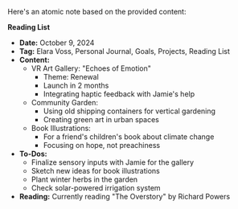 Here's an atomic note based on the provided content:

**Reading List**

* **Date:** October 9, 2024
* **Tag:** Elara Voss, Personal Journal, Goals, Projects, Reading List
* **Content:**
	+ VR Art Gallery: "Echoes of Emotion"
		- Theme: Renewal
		- Launch in 2 months
		- Integrating haptic feedback with Jamie's help
	+ Community Garden:
		- Using old shipping containers for vertical gardening
		- Creating green art in urban spaces
	+ Book Illustrations:
		- For a friend's children's book about climate change
		- Focusing on hope, not preachiness
* **To-Dos:**
	+ Finalize sensory inputs with Jamie for the gallery
	+ Sketch new ideas for book illustrations
	+ Plant winter herbs in the garden
	+ Check solar-powered irrigation system
* **Reading:** Currently reading "The Overstory" by Richard Powers